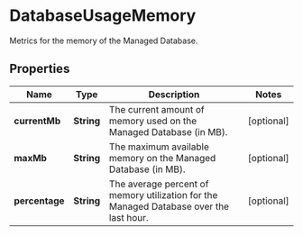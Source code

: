 

# DatabaseUsageMemory

Metrics for the memory of the Managed Database.

## Properties

| Name | Type | Description | Notes |
|------------ | ------------- | ------------- | -------------|
|**currentMb** | **String** | The current amount of memory used on the Managed Database (in MB). |  [optional] |
|**maxMb** | **String** | The maximum available memory on the Managed Database (in MB). |  [optional] |
|**percentage** | **String** | The average percent of memory utilization for the Managed Database over the last hour. |  [optional] |



